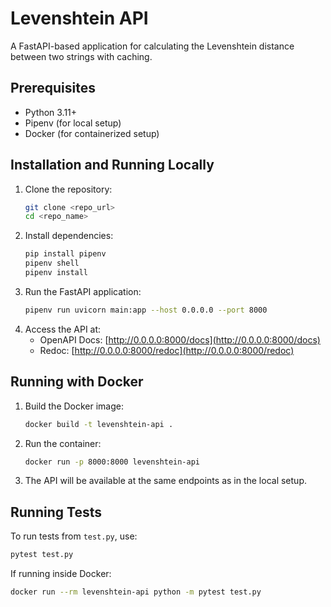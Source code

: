 # Levenshtein API

A FastAPI-based application for calculating the Levenshtein distance between two strings with caching.

## Prerequisites

- Python 3.11+
- Pipenv (for local setup)
- Docker (for containerized setup)

## Installation and Running Locally

1. Clone the repository:
   ```sh
   git clone <repo_url>
   cd <repo_name>
   ```
2. Install dependencies:
   ```sh
   pip install pipenv
   pipenv shell
   pipenv install
   ```
3. Run the FastAPI application:
   ```sh
   pipenv run uvicorn main:app --host 0.0.0.0 --port 8000
   ```
4. Access the API at:
   - OpenAPI Docs: [http://0.0.0.0:8000/docs](http://0.0.0.0:8000/docs)
   - Redoc: [http://0.0.0.0:8000/redoc](http://0.0.0.0:8000/redoc)

## Running with Docker

1. Build the Docker image:
   ```sh
   docker build -t levenshtein-api .
   ```
2. Run the container:
   ```sh
   docker run -p 8000:8000 levenshtein-api
   ```
3. The API will be available at the same endpoints as in the local setup.

## Running Tests

To run tests from `test.py`, use:
```sh
pytest test.py 
```

If running inside Docker:
```sh
docker run --rm levenshtein-api python -m pytest test.py
```


